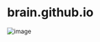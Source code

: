 # brain.github.io
![image](https://user-images.githubusercontent.com/109362130/179264584-f5946e08-4c9a-4093-ac5f-2d2a4cdfe491.png)
